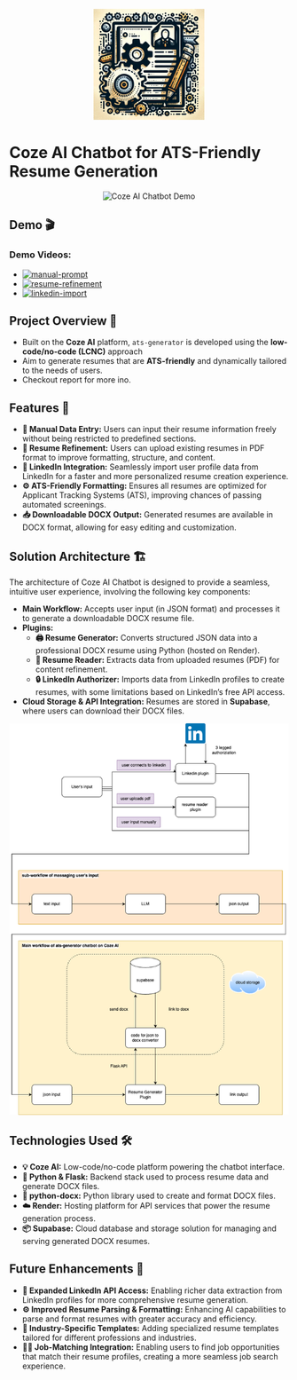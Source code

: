 <p align="center">
  <img src="ats-generator.jpeg" alt="Logo" width="200" />
</p>

# Coze AI Chatbot for ATS-Friendly Resume Generation



<p align="center">
  <img src="https://github.com/user-attachments/assets/8f0e10b9-7fe2-4f5e-9da4-a42bde5a7a9b" alt="Coze AI Chatbot Demo" width="800" />
</p>

## Demo 🎬

### Demo Videos:

-  [![manual-prompt](https://img.shields.io/badge/Manual%20Prompt-Video-blue?style=for-the-badge)](https://youtu.be/3-9s5kqQRYQ?si=WTaqPAAybSa6-U-u) 
-  [![resume-refinement](https://img.shields.io/badge/Resume%20Refinement-Video-blue?style=for-the-badge)](https://youtu.be/gwf3PMt0sVY?si=DfYucVImqQ1jt2AZ) 
-  [![linkedin-import](https://img.shields.io/badge/LinkedIn%20Import-Video-blue?style=for-the-badge)](https://youtu.be/_zysCtnA6aM?si=izBe0BNdR8uv2h9n) 


## Project Overview 🌟

- Built on the **Coze AI** platform, `ats-generator` is developed using the **low-code/no-code (LCNC)** approach
- Aim to generate resumes that are **ATS-friendly** and dynamically tailored to the needs of users.
- Checkout report for more ino.

## Features 🚀

- **📝 Manual Data Entry:** Users can input their resume information freely without being restricted to predefined sections.
- **🔧 Resume Refinement:** Users can upload existing resumes in PDF format to improve formatting, structure, and content.
- **🔗 LinkedIn Integration:** Seamlessly import user profile data from LinkedIn for a faster and more personalized resume creation experience.
- **⚙️ ATS-Friendly Formatting:** Ensures all resumes are optimized for Applicant Tracking Systems (ATS), improving chances of passing automated screenings.
- **📥 Downloadable DOCX Output:** Generated resumes are available in DOCX format, allowing for easy editing and customization.



## Solution Architecture 🏗️

The architecture of Coze AI Chatbot is designed to provide a seamless, intuitive user experience, involving the following key components:

- **Main Workflow:** Accepts user input (in JSON format) and processes it to generate a downloadable DOCX resume file.
- **Plugins:**
  - **🖨️ Resume Generator:** Converts structured JSON data into a professional DOCX resume using Python (hosted on Render).
  - **📄 Resume Reader:** Extracts data from uploaded resumes (PDF) for content refinement.
  - **🔒 LinkedIn Authorizer:** Imports data from LinkedIn profiles to create resumes, with some limitations based on LinkedIn’s free API access.
- **Cloud Storage & API Integration:** Resumes are stored in **Supabase**, where users can download their DOCX files.

![Architecture Diagram](architecture.png)

## Technologies Used 🛠️

- **💡 Coze AI:** Low-code/no-code platform powering the chatbot interface.
- **🐍 Python & Flask:** Backend stack used to process resume data and generate DOCX files.
- **📄 python-docx:** Python library used to create and format DOCX files.
- **☁️ Render:** Hosting platform for API services that power the resume generation process.
- **📦 Supabase:** Cloud database and storage solution for managing and serving generated DOCX resumes.

## Future Enhancements 🔮

- **🔗 Expanded LinkedIn API Access:** Enabling richer data extraction from LinkedIn profiles for more comprehensive resume generation.
- **⚙️ Improved Resume Parsing & Formatting:** Enhancing AI capabilities to parse and format resumes with greater accuracy and efficiency.
- **💼 Industry-Specific Templates:** Adding specialized resume templates tailored for different professions and industries.
- **🧑‍💻 Job-Matching Integration:** Enabling users to find job opportunities that match their resume profiles, creating a more seamless job search experience.
